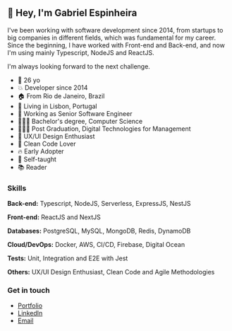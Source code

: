 

## 👋  Hey, I'm Gabriel Espinheira

I've been working with software development since 2014, from startups to big companies in different fields, which was fundamental for my career. Since the beginning, I have worked with Front-end and Back-end, and now I'm using mainly Typescript, NodeJS and ReactJS. 

I'm always looking forward to the next challenge.

  - 🎉 26 yo
  - 💥 Developer since 2014
  - 🏠 From Rio de Janeiro, Brazil
  - 📍 Living in Lisbon, Portugal
  - 🚀 Working as Senior Software Engineer
  - 👨🏻‍🎓 Bachelor's degree, Computer Science
  - 👨🏻‍💼 Post Graduation, Digital Technologies for Management
  - 💫 UX/UI Design Enthusiast
  - 💙 Clean Code Lover
  - 🔥 Early Adopter
  - 🔫 Self-taught
  - 📚 Reader

### Skills

**Back-end:** Typescript, NodeJS, Serverless, ExpressJS, NestJS

**Front-end:** ReactJS and NextJS

**Databases:** PostgreSQL, MySQL, MongoDB, Redis, DynamoDB

**Cloud/DevOps:** Docker, AWS, CI/CD, Firebase, Digital Ocean

**Tests:** Unit, Integration and E2E with Jest

**Others:** UX/UI Design Enthusiast, Clean Code and Agile Methodologies

### Get in touch

- [Portfolio](https://gabs.app)
- [LinkedIn](https://www.linkedin.com/in/gabrielespinheira/)
- [Email](mailto:gabriiel66@gmail.com)
